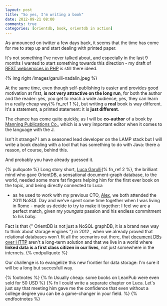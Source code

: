```yaml
---
layout: post
title: "So yes, I'm writing a book"
date: 2012-09-21 08:00
comments: true
categories: [orientdb, book, orientdb in action]
---
```


As announced on twitter a few days back, it seems
that the time has come for me to step up and start
dealing with printed paper.

<!-- more -->

It's not something I've never talked about,
and especially in the last 9 months I wanted
to start something towards this direction - 
my draft of 
[REST webservices in PHP](https://leanpub.com/rest-webservices-php)
is still there ideed.

{% img right /images/garulli-nadalin.jpeg %}

At the same time, even though self-publishing
is easier and provides good motivation at first,
**is not very attractive on the long run**,
for both the author and the reader: yes, you
get to reach a wide audience, yes, they can
learn in a really cheap way{% fn_ref 1 %},
but writing a **real** book is way different.
It's a statement, a printed statement: it is
**just different**.

The chance has come quite quickly, as I will be
**co-author** of a book by 
[Manning Publications Co.](http://www.manning.com/),
which is a very important editor when it comes to
the language with the J.

Isn't it strange? I am a seasoned lead developer
on the LAMP stack but I will write a book dealing with a tool
that has something to do with Java: there a reason,
of course, behind this.

And probably you have already guessed it.

{% pullquote %}
Long story short, [Luca Garulli](http://www.linkedin.com/in/garulli){% fn_ref 2 %},
the brilliant mind who gave
OrientDB, a sensational document-graph database, to the world, needed 
some more fat fingers helping him for the first ever
book on the topic, and being directly connected to Luca
- as he used to work with my previous CTO, 
[Alex](http://www.linkedin.com/in/alexlombardi), we
both attended the 2011 NoSQL Day and we've spent
some time together when I was living in Rome -
made us decide to try to make it together: I feel we
are a perfect match, given my *youngsta* passion and his
endless commitment to his baby.

Fact is that {" OrientDB is not just a NoSQL graphDB, it is a brand new way to think about storage engines "} in 2012 , when we already proved that relational databases won't fit all the scenarios out there,
that [document DBs over HTTP](http://couchdb.apache.org/)
aren't a long-term solution and that we live in a world
where **linked data is a first class citizen in our lives**,
not just somewhere in the internets.
{% endpullquote %}

Our challenge is to evangelize this new frontier for
data storage: I'm sure it will be a long but succesfull
way.

{% footnotes %}
  {% fn Usually cheap: some books on LeanPub were even sold for 50 USD %}
  {% fn I could write a separate chapter on Luca. Let's just say that meeting him gave me the confidence that even without a college degree you can be a game-changer in your field. %}
{% endfootnotes %}